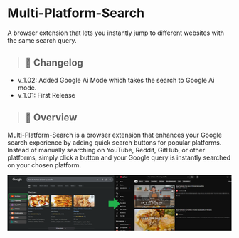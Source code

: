 # Multi-Platform-Search
A browser extension that lets you instantly jump to different websites with the same search query.


> ## 📗 Changelog  
- v_1.02: Added Google Ai Mode which takes the search to Google Ai mode.
- v_1.01: First Release

> ## 📖 Overview  

Multi-Platform-Search is a browser extension that enhances your Google search experience by adding quick search buttons for popular platforms. Instead of manually searching on YouTube, Reddit, GitHub, or other platforms, simply click a button and your Google query is instantly searched on your chosen platform.

<img src="/images/Google-Result.png">

> ## 